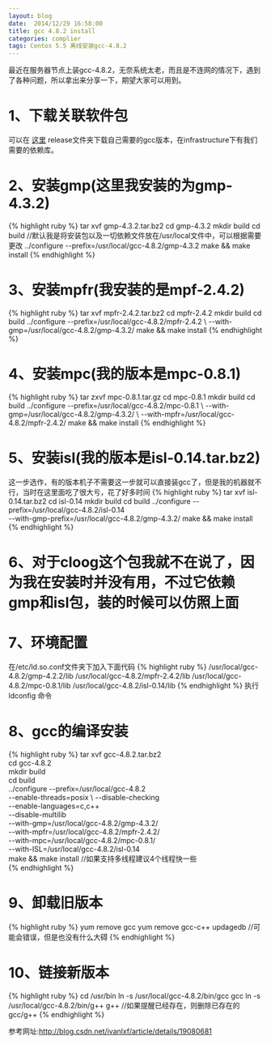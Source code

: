 ```yaml
---
layout: blog
date:  2014/12/29 16:58:00
title: gcc 4.8.2 install
categories: complier
tags: Centos 5.5 离线安装gcc-4.8.2
---
```

最近在服务器节点上装gcc-4.8.2，无奈系统太老，而且是不连网的情况下，遇到了各种问题，所以拿出来分享一下，期望大家可以用到。
	
# 1、下载关联软件包
可以在 [这里][gcc-release] release文件夹下载自己需要的gcc版本，在infrastructure下有我们需要的依赖库。

# 2、安装gmp(这里我安装的为gmp-4.3.2)
{% highlight ruby %}
tar xvf gmp-4.3.2.tar.bz2
cd gmp-4.3.2
mkdir build
cd build
//默认我是将安装包以及一切依赖文件放在/usr/local文件中，可以根据需要更改
../configure  --prefix=/usr/local/gcc-4.8.2/gmp-4.3.2
make && make install
{% endhighlight %}

# 3、安装mpfr(我安装的是mpf-2.4.2)
{% highlight ruby %}
tar xvf mpfr-2.4.2.tar.bz2
cd mpfr-2.4.2
mkdir build
cd build
../configure --prefix=/usr/local/gcc-4.8.2/mpfr-2.4.2 \ 
    --with-gmp=/usr/local/gcc-4.8.2/gmp-4.3.2/
make && make install
{% endhighlight %}

# 4、安装mpc(我的版本是mpc-0.8.1)
{% highlight ruby %}
tar zxvf mpc-0.8.1.tar.gz
cd mpc-0.8.1
mkdir build
cd build
../configure --prefix=/usr/local/gcc-4.8.2/mpc-0.8.1 \ 
    --with-gmp=/usr/local/gcc-4.8.2/gmp-4.3.2/ \ 
    --with-mpfr=/usr/local/gcc-4.8.2/mpfr-2.4.2/
make && make install
{% endhighlight %}

# 5、安装isl(我的版本是isl-0.14.tar.bz2)
这一步选作，有的版本机子不需要这一步就可以直接装gcc了，但是我的机器就不行，当时在这里面吃了很大亏，花了好多时间
{% highlight ruby %}
tar xvf isl-0.14.tar.bz2
cd isl-0.14
mkdir build
cd build
../configure --prefix=/usr/local/gcc-4.8.2/isl-0.14 \
				--with-gmp-prefix=/usr/local/gcc-4.8.2/gmp-4.3.2/
make && make install
{% endhighlight %}

# 6、对于cloog这个包我就不在说了，因为我在安装时并没有用，不过它依赖gmp和isl包，装的时候可以仿照上面

# 7、环境配置
在/etc/ld.so.conf文件夹下加入下面代码
{% highlight ruby %}
/usr/local/gcc-4.8.2/gmp-4.2.2/lib
/usr/local/gcc-4.8.2/mpfr-2.4.2/lib
/usr/local/gcc-4.8.2/mpc-0.8.1/lib
/usr/local/gcc-4.8.2/isl-0.14/lib
{% endhighlight %}
执行 ldconfig 命令

# 8、gcc的编译安装
{% highlight ruby %}
tar xvf gcc-4.8.2.tar.bz2  
cd gcc-4.8.2  
mkdir build  
cd build  
../configure --prefix=/usr/local/gcc-4.8.2 \
				 --enable-threads=posix \ 
				 --disable-checking \
				 --enable-languages=c,c++ \
				 --disable-multilib \
				 --with-gmp=/usr/local/gcc-4.8.2/gmp-4.3.2/ \
				 --with-mpfr=/usr/local/gcc-4.8.2/mpfr-2.4.2/ \
				 --with-mpc=/usr/local/gcc-4.8.2/mpc-0.8.1/ \
				 --with-ISL=/usr/local/gcc-4.8.2/isl-0.14   
make && make install 
//如果支持多线程建议4个线程快一些  
{% endhighlight %}

# 9、卸载旧版本
{% highlight ruby %}
yum remove gcc
yum remove gcc-c++
updagedb
//可能会错误，但是也没有什么大碍
{% endhighlight %}

# 10、链接新版本
{% highlight ruby %}
cd /usr/bin
ln -s /usr/local/gcc-4.8.2/bin/gcc gcc
ln -s /usr/local/gcc-4.8.2/bin/g++ g++
//如果提醒已经存在，则删除已存在的gcc/g++
{% endhighlight %}


参考网址:http://blog.csdn.net/ivanlxf/article/details/19080681

[gcc-release]:	http://mirrors.concertpass.com/gcc/

